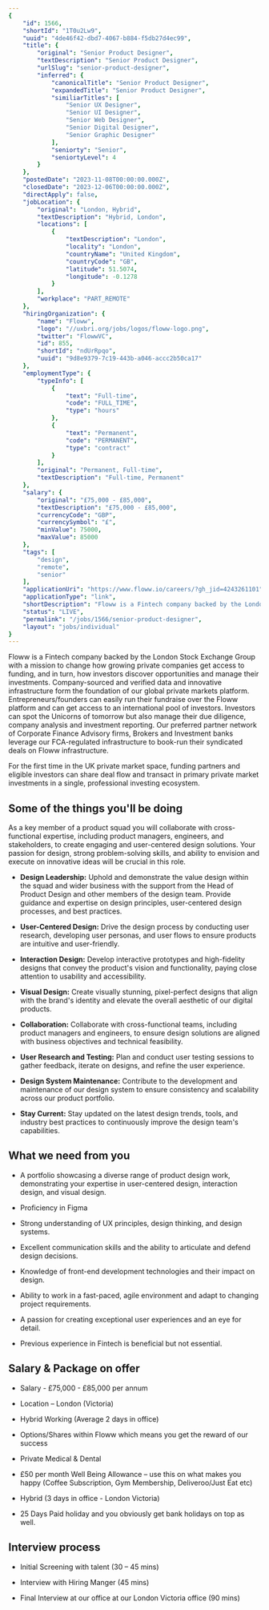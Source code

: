 ```yaml
---
{
	"id": 1566,
	"shortId": "1T0u2Lw9",
	"uuid": "4de46f42-dbd7-4067-b884-f5db27d4ec99",
	"title": {
		"original": "Senior Product Designer",
		"textDescription": "Senior Product Designer",
		"urlSlug": "senior-product-designer",
		"inferred": {
			"canonicalTitle": "Senior Product Designer",
			"expandedTitle": "Senior Product Designer",
			"similiarTitles": [
				"Senior UX Designer",
				"Senior UI Designer",
				"Senior Web Designer",
				"Senior Digital Designer",
				"Senior Graphic Designer"
			],
			"seniorty": "Senior",
			"seniortyLevel": 4
		}
	},
	"postedDate": "2023-11-08T00:00:00.000Z",
	"closedDate": "2023-12-06T00:00:00.000Z",
	"directApply": false,
	"jobLocation": {
		"original": "London, Hybrid",
		"textDescription": "Hybrid, London",
		"locations": [
			{
				"textDescription": "London",
				"locality": "London",
				"countryName": "United Kingdom",
				"countryCode": "GB",
				"latitude": 51.5074,
				"longitude": -0.1278
			}
		],
		"workplace": "PART_REMOTE"
	},
	"hiringOrganization": {
		"name": "Floww",
		"logo": "//uxbri.org/jobs/logos/floww-logo.png",
		"twitter": "FlowwVC",
		"id": 855,
		"shortId": "ndUrRpqo",
		"uuid": "9d8e9379-7c19-443b-a046-accc2b50ca17"
	},
	"employmentType": {
		"typeInfo": [
			{
				"text": "Full-time",
				"code": "FULL_TIME",
				"type": "hours"
			},
			{
				"text": "Permanent",
				"code": "PERMANENT",
				"type": "contract"
			}
		],
		"original": "Permanent, Full-time",
		"textDescription": "Full-time, Permanent"
	},
	"salary": {
		"original": "£75,000 - £85,000",
		"textDescription": "£75,000 - £85,000",
		"currencyCode": "GBP",
		"currencySymbol": "£",
		"minValue": 75000,
		"maxValue": 85000
	},
	"tags": [
		"design",
		"remote",
		"senior"
	],
	"applicationUri": "https://www.floww.io/careers/?gh_jid=4243261101",
	"applicationType": "link",
	"shortDescription": "Floww is a Fintech company backed by the London Stock Exchange Group with a mission to change how growing private companies get access to funding, and in turn, how investors discover opportunities",
	"status": "LIVE",
	"permalink": "/jobs/1566/senior-product-designer",
	"layout": "jobs/individual"
}
---
```

<p>Floww is a Fintech company backed by the London Stock Exchange Group with a mission to change how growing private companies get access to funding, and in turn, how investors discover opportunities and manage their investments. Company-sourced and verified data and innovative infrastructure form the foundation of our global private markets platform. Entrepreneurs/founders can easily run their fundraise over the Floww platform and can get access to an international pool of investors. Investors can spot the Unicorns of tomorrow but also manage their due diligence, company analysis and investment reporting. Our preferred partner network of Corporate Finance Advisory firms, Brokers and Investment banks leverage our FCA-regulated infrastructure to book-run their syndicated deals on Floww infrastructure.&nbsp;</p><p>For the first time in the UK private market space, funding partners and eligible investors can share deal flow and transact in primary private market investments in a single, professional investing ecosystem.</p><h2>Some of the things you'll be doing</h2><p>As a key member of a product squad you will collaborate with cross-functional expertise, including product managers, engineers, and stakeholders, to create engaging and user-centered design solutions. Your passion for design, strong problem-solving skills, and ability to envision and execute on innovative ideas will be crucial in this role.</p><ul><li><p><strong>Design Leadership:</strong> Uphold and demonstrate the value design within the squad and wider business with the support from the Head of Product Design and other members of the design team. Provide guidance and expertise on design principles, user-centered design processes, and best practices.</p></li><li><p><strong>User-Centered Design:</strong> Drive the design process by conducting user research, developing user personas, and user flows to ensure products are intuitive and user-friendly.&nbsp;</p></li><li><p><strong>Interaction Design:</strong> Develop interactive prototypes and high-fidelity designs that convey the product's vision and functionality, paying close attention to usability and accessibility.</p></li><li><p><strong>Visual Design:</strong> Create visually stunning, pixel-perfect designs that align with the brand's identity and elevate the overall aesthetic of our digital products.</p></li><li><p><strong>Collaboration:</strong> Collaborate with cross-functional teams, including product managers and engineers, to ensure design solutions are aligned with business objectives and technical feasibility.</p></li><li><p><strong>User Research and Testing:</strong> Plan and conduct user testing sessions to gather feedback, iterate on designs, and refine the user experience.</p></li><li><p><strong>Design System Maintenance:</strong> Contribute to the development and maintenance of our design system to ensure consistency and scalability across our product portfolio.</p></li><li><p><strong>Stay Current:</strong> Stay updated on the latest design trends, tools, and industry best practices to continuously improve the design team's capabilities.</p></li></ul><h2>What we need from you</h2><ul><li><p>A portfolio showcasing a diverse range of product design work, demonstrating your expertise in user-centered design, interaction design, and visual design.</p></li><li><p>Proficiency in Figma</p></li><li><p>Strong understanding of UX principles, design thinking, and design systems.</p></li><li><p>Excellent communication skills and the ability to articulate and defend design decisions.</p></li><li><p>Knowledge of front-end development technologies and their impact on design.</p></li><li><p>Ability to work in a fast-paced, agile environment and adapt to changing project requirements.</p></li><li><p>A passion for creating exceptional user experiences and an eye for detail.</p></li><li><p>Previous experience in Fintech is beneficial but not essential.&nbsp;</p></li></ul><h2>Salary &amp; Package on offer</h2><ul><li><p>Salary - £75,000 - £85,000 per annum</p></li><li><p>Location – London (Victoria)</p></li><li><p>Hybrid Working (Average 2 days in office)</p></li><li><p>Options/Shares within Floww which means you get the reward of our success</p></li><li><p>Private Medical &amp; Dental</p></li><li><p>£50 per month Well Being Allowance – use this on what makes you happy (Coffee Subscription, Gym Membership, Deliveroo/Just Eat etc)</p></li><li><p>Hybrid (3 days in office - London Victoria)</p></li><li><p>25 Days Paid holiday and you obviously get bank holidays on top as well.</p></li></ul><h2>Interview process</h2><ul><li><p>Initial Screening with talent (30 – 45 mins)</p></li><li><p>Interview with Hiring Manger (45 mins)</p></li><li><p>Final Interview at our office at our London Victoria office (90 mins)</p></li></ul>
